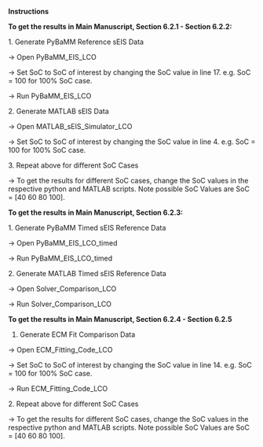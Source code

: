 **Instructions**



**To get the results in Main Manuscript, Section 6.2.1 - Section 6.2.2:**



1\. Generate PyBaMM Reference sEIS Data



-> Open PyBaMM\_EIS\_LCO

-> Set SoC to SoC of interest by changing the SoC value in line 17. e.g. SoC = 100 for 100% SoC case.

-> Run PyBaMM\_EIS\_LCO



2\. Generate MATLAB sEIS Data



-> Open MATLAB\_sEIS\_Simulator\_LCO

-> Set SoC to SoC of interest by changing the SoC value in line 4. e.g. SoC = 100 for 100% SoC case.



3\. Repeat above for different SoC Cases



-> To get the results for different SoC cases, change the SoC values in the respective python and MATLAB scripts. Note possible SoC Values are SoC = \[40 60 80 100].



**To get the results in Main Manuscript, Section 6.2.3:**



1\. Generate PyBaMM Timed sEIS Reference Data



-> Open PyBaMM\_EIS\_LCO\_timed

-> Run PyBaMM\_EIS\_LCO\_timed



2\. Generate MATLAB Timed sEIS Reference Data



-> Open Solver\_Comparison\_LCO

-> Run Solver\_Comparison\_LCO





**To get the results in Main Manuscript, Section 6.2.4 - Section 6.2.5**



1. Generate ECM Fit Comparison Data



-> Open ECM\_Fitting\_Code\_LCO

-> Set SoC to SoC of interest by changing the SoC value in line 14. e.g. SoC = 100 for 100% SoC case.

-> Run ECM\_Fitting\_Code\_LCO



2\. Repeat above for different SoC Cases



-> To get the results for different SoC cases, change the SoC values in the respective python and MATLAB scripts. Note possible SoC Values are SoC = \[40 60 80 100].

